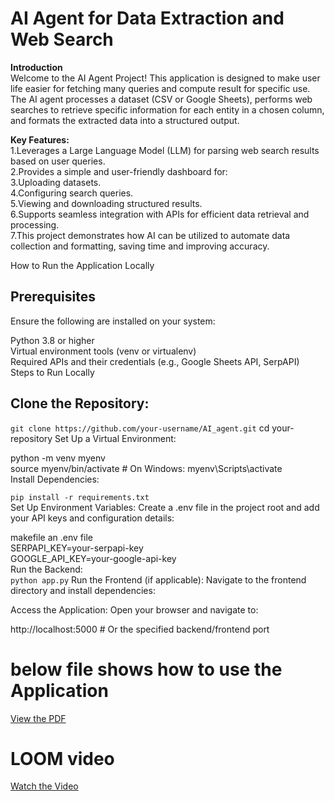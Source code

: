 # **AI Agent for Data Extraction and Web Search**<br>
**Introduction**<br>
Welcome to the AI Agent Project! This application is designed to make user life easier for fetching many queries and compute result for specific use. The AI agent processes a dataset (CSV or Google Sheets), performs web searches to retrieve specific information for each entity in a chosen column, and formats the extracted data into a structured output.<br>

 **Key Features:**<br>
    1.Leverages a Large Language Model (LLM) for parsing web search results based on user queries.<br>
    2.Provides a simple and user-friendly dashboard for:<br>
    3.Uploading datasets.<br>
    4.Configuring search queries.<br>
    5.Viewing and downloading structured results.<br>
    6.Supports seamless integration with APIs for efficient data retrieval and processing.<br>
    7.This project demonstrates how AI can be utilized to automate data collection and formatting, saving time and improving accuracy.<br>

How to Run the Application Locally<br>

## **Prerequisites**<br>
Ensure the following are installed on your system:<br>

  Python 3.8 or higher<br>
  Virtual environment tools (venv or virtualenv)<br>
  Required APIs and their credentials (e.g., Google Sheets API, SerpAPI)<br>
  Steps to Run Locally<br>


## Clone the Repository:<br>

  ```git clone https://github.com/your-username/AI_agent.git```
  cd your-repository
Set Up a Virtual Environment:

  python -m venv myenv<br>
  source myenv/bin/activate   # On Windows: myenv\Scripts\activate<br>
Install Dependencies:<br>


```pip install -r requirements.txt```<br>
Set Up Environment Variables: Create a .env file in the project root and add your API keys and configuration details:<br>

makefile an .env file<br>
  SERPAPI_KEY=your-serpapi-key<br>
  GOOGLE_API_KEY=your-google-api-key<br>
Run the Backend:<br>
 ```python app.py```
Run the Frontend (if applicable): Navigate to the frontend directory and install dependencies:


Access the Application: Open your browser and navigate to:


http://localhost:5000  # Or the specified backend/frontend port

# below file shows how to use the Application

[View the PDF](./pdf/userguide.pdf)
# LOOM video
[Watch the Video](https://youtu.be/gqQVfRz35Qw?si=Iig8BBoLpH7WFvfV)

